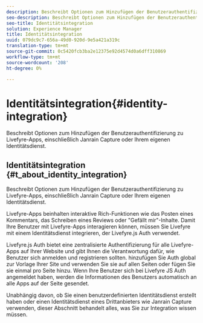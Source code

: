 ```yaml
---
description: Beschreibt Optionen zum Hinzufügen der Benutzerauthentifizierung zu Livefyre-Apps, einschließlich Janrain Capture oder Ihrem eigenen Identitätsdienst.
seo-description: Beschreibt Optionen zum Hinzufügen der Benutzerauthentifizierung zu Livefyre-Apps, einschließlich Janrain Capture oder Ihrem eigenen Identitätsdienst.
seo-title: Identitätsintegration
solution: Experience Manager
title: Identitätsintegration
uuid: 079dc9c7-656a-49d0-920d-9e5a421a319c
translation-type: tm+mt
source-git-commit: 0c5420fcb3ba2e12375e92d4574d0a6dff310869
workflow-type: tm+mt
source-wordcount: '208'
ht-degree: 0%

---
```



# Identitätsintegration{#identity-integration}

Beschreibt Optionen zum Hinzufügen der Benutzerauthentifizierung zu Livefyre-Apps, einschließlich Janrain Capture oder Ihrem eigenen Identitätsdienst.

## Identitätsintegration {#t_about_identity_integration}

Beschreibt Optionen zum Hinzufügen der Benutzerauthentifizierung zu Livefyre-Apps, einschließlich Janrain Capture oder Ihrem eigenen Identitätsdienst.

Livefyre-Apps beinhalten interaktive Rich-Funktionen wie das Posten eines Kommentars, das Schreiben eines Reviews oder &quot;Gefällt mir&quot;-Inhalte. Damit Ihre Benutzer mit Livefyre-Apps interagieren können, müssen Sie Livefyre mit einem Identitätsdienst integrieren, der Livefyre.js Auth verwendet.

Livefyre.js Auth bietet eine zentralisierte Authentifizierung für alle Livefyre-Apps auf Ihrer Website und gibt Ihnen die Verantwortung dafür, wie Benutzer sich anmelden und registrieren sollten. hinzufügen Sie Auth global zur Vorlage Ihrer Site und verwenden Sie sie auf allen Seiten oder fügen Sie sie einmal pro Seite hinzu. Wenn Ihre Benutzer sich bei Livefyre JS Auth angemeldet haben, werden die Informationen des Benutzers automatisch an alle Apps auf der Seite gesendet.

Unabhängig davon, ob Sie einen benutzerdefinierten Identitätsdienst erstellt haben oder einen Identitätsdienst eines Drittanbieters wie Janrain Capture verwenden, dieser Abschnitt behandelt alles, was Sie zur Integration wissen müssen.
